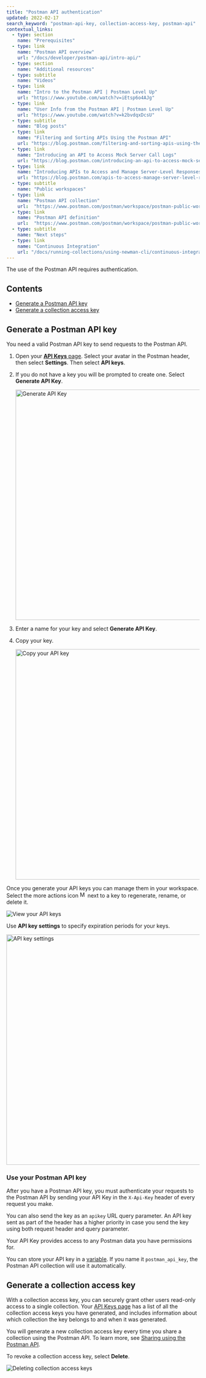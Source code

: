 ```yaml
---
title: "Postman API authentication"
updated: 2022-02-17
search_keyword: "postman-api-key, collection-access-key, postman-api"
contextual_links:
  - type: section
    name: "Prerequisites"
  - type: link
    name: "Postman API overview"
    url: "/docs/developer/postman-api/intro-api/"
  - type: section
    name: "Additional resources"
  - type: subtitle
    name: "Videos"
  - type: link
    name: "Intro to the Postman API | Postman Level Up"
    url: "https://www.youtube.com/watch?v=iEtsp6o4AJg"
  - type: link
    name: "User Info from the Postman API | Postman Level Up"
    url: "https://www.youtube.com/watch?v=k2bvdqxDcsU"
  - type: subtitle
    name: "Blog posts"
  - type: link
    name: "Filtering and Sorting APIs Using the Postman API"
    url: "https://blog.postman.com/filtering-and-sorting-apis-using-the-postman-api/"
  - type: link
    name: "Introducing an API to Access Mock Server Call Logs"
    url: "https://blog.postman.com/introducing-an-api-to-access-mock-server-call-logs/"
  - type: link
    name: "Introducing APIs to Access and Manage Server-Level Responses on a Mock Server"
    url: "https://blog.postman.com/apis-to-access-manage-server-level-responses-mock-server/"
  - type: subtitle
    name: "Public workspaces"
  - type: link
    name: "Postman API collection"
    url:  "https://www.postman.com/postman/workspace/postman-public-workspace/collection/12959542-c8142d51-e97c-46b6-bd77-52bb66712c9a?ctx=documentation"
  - type: link
    name: "Postman API definition"
    url:  "https://www.postman.com/postman/workspace/postman-public-workspace/api/72a32ca3-f06a-4e83-a933-2821a0e6616f/definition/d429098b-1789-4c62-b77b-cf02024aba53?view=documentation"
  - type: subtitle
    name: "Next steps"
  - type: link
    name: "Continuous Integration"
    url: "/docs/running-collections/using-newman-cli/continuous-integration/"
---
```


The use of the Postman API requires authentication.

## Contents

* [Generate a Postman API key](#generate-a-postman-api-key)
* [Generate a collection access key](#generate-a-collection-access-key)

## Generate a Postman API key

You need a valid Postman API key to send requests to the Postman API.

1. Open your [**API Keys** page](https://go.postman.co/settings/me/api-keys). Select your avatar in the Postman header, then select **Settings**. Then select **API keys**.

2. If you do not have a key you will be prompted to create one. Select **Generate API Key**.

   <img alt="Generate API Key" src="https://assets.postman.com/postman-docs/v10/no-api-keys-generate-v10.jpg" width="600px"/>

3. Enter a name for your key and select **Generate API Key**.

4. Copy your key.

    <img src="https://assets.postman.com/postman-docs/v10/copy-your-api-key-v10.jpg" alt="Copy your API key" width="600px"/>

Once you generate your API keys you can manage them in your workspace. Select the more actions icon <img alt="More actions icon" src="https://assets.postman.com/postman-docs/icon-more-actions-v9.jpg#icon" width="16px"> next to a key to regenerate, rename, or delete it.

<img src="https://assets.postman.com/postman-docs/v10/api-keys-regenerate-rename-delete-v10.jpg" alt="View your API keys"/>

Use **API key settings** to specify expiration periods for your keys.

<img src="https://assets.postman.com/postman-docs/v10/postman-api-key-settings-v10.jpg" width="600px" alt="API key settings"/>

### Use your Postman API key

After you have a Postman API key, you must authenticate your requests to the Postman API by sending your API Key in the `X-Api-Key` header of every request you make.

You can also send the key as an `apikey` URL query parameter. An API key sent as part of the header has a higher priority in case you send the key using both request header and query parameter.

Your API Key provides access to any Postman data you have permissions for.

You can store your API key in a [variable](/docs/sending-requests/variables/). If you name it `postman_api_key`, the Postman API collection will use it automatically.

## Generate a collection access key

With a collection access key, you can securely grant other users read-only access to a single collection. Your [API Keys page](https://go.postman.co/settings/me/api-keys) has a list of all the collection access keys you have generated, and includes information about which collection the key belongs to and when it was generated.

You will generate a new collection access key every time you share a collection using the Postman API. To learn more, see [Sharing using the Postman API](/docs/collaborating-in-postman/sharing/#sharing-using-the-postman-api).

To revoke a collection access key, select **Delete**.

<img alt="Deleting collection access keys" src="https://assets.postman.com/postman-docs/v10/collection-access-keys-v10.jpg"/>
